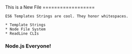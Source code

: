 This is a New File 
    ==================

    ES6 Templates Strings are cool. They honor whitespaces. 

    * Template Strings
    * Node File System
    * ReadLine CLIs

### Node.js Everyone!

